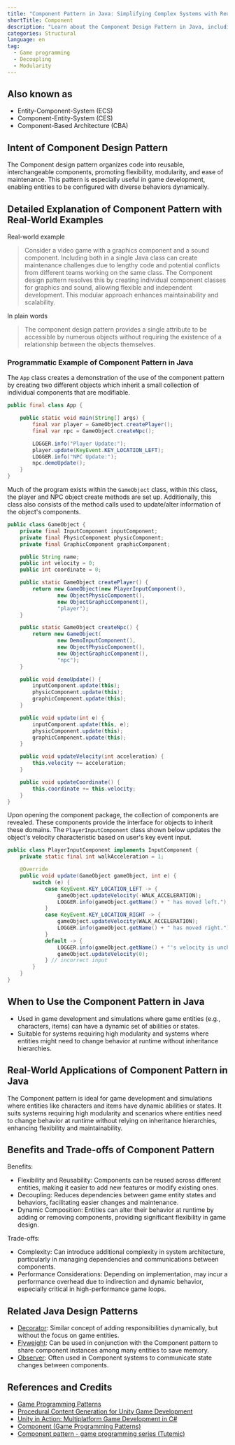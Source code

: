 ```yaml
---
title: "Component Pattern in Java: Simplifying Complex Systems with Reusable Components"
shortTitle: Component
description: "Learn about the Component Design Pattern in Java, including ECS architecture, modularity, and decoupling. Explore examples, class diagrams, and real-world applications in game development for flexible and maintainable code."
categories: Structural
language: en
tag:
  - Game programming
  - Decoupling
  - Modularity
---
```


## Also known as

* Entity-Component-System (ECS)
* Component-Entity-System (CES)
* Component-Based Architecture (CBA)

## Intent of Component Design Pattern

The Component design pattern organizes code into reusable, interchangeable components, promoting flexibility, modularity, and ease of maintenance. This pattern is especially useful in game development, enabling entities to be configured with diverse behaviors dynamically.

## Detailed Explanation of Component Pattern with Real-World Examples

Real-world example

> Consider a video game with a graphics component and a sound component. Including both in a single Java class can create maintenance challenges due to lengthy code and potential conflicts from different teams working on the same class. The Component design pattern resolves this by creating individual component classes for graphics and sound, allowing flexible and independent development. This modular approach enhances maintainability and scalability.

In plain words

> The component design pattern provides a single attribute to be accessible by numerous objects without requiring the existence of a relationship between the objects themselves.

### Programmatic Example of Component Pattern in Java

The `App` class creates a demonstration of the use of the component pattern by creating two different objects which inherit a small collection of individual components that are modifiable.

```java
public final class App {

    public static void main(String[] args) {
        final var player = GameObject.createPlayer();
        final var npc = GameObject.createNpc();

        LOGGER.info("Player Update:");
        player.update(KeyEvent.KEY_LOCATION_LEFT);
        LOGGER.info("NPC Update:");
        npc.demoUpdate();
    }
}
```

Much of the program exists within the `GameObject` class, within this class, the player and NPC object create methods are set up. Additionally, this class also consists of the method calls used to update/alter information of the object's components.

```java
public class GameObject {
    private final InputComponent inputComponent;
    private final PhysicComponent physicComponent;
    private final GraphicComponent graphicComponent;

    public String name;
    public int velocity = 0;
    public int coordinate = 0;

    public static GameObject createPlayer() {
        return new GameObject(new PlayerInputComponent(),
                new ObjectPhysicComponent(),
                new ObjectGraphicComponent(),
                "player");
    }

    public static GameObject createNpc() {
        return new GameObject(
                new DemoInputComponent(),
                new ObjectPhysicComponent(),
                new ObjectGraphicComponent(),
                "npc");
    }

    public void demoUpdate() {
        inputComponent.update(this);
        physicComponent.update(this);
        graphicComponent.update(this);
    }

    public void update(int e) {
        inputComponent.update(this, e);
        physicComponent.update(this);
        graphicComponent.update(this);
    }

    public void updateVelocity(int acceleration) {
        this.velocity += acceleration;
    }

    public void updateCoordinate() {
        this.coordinate += this.velocity;
    }
}
```

Upon opening the component package, the collection of components are revealed. These components provide the interface for objects to inherit these domains. The `PlayerInputComponent` class shown below updates the object's velocity characteristic based on user's key event input.

```java
public class PlayerInputComponent implements InputComponent {
    private static final int walkAcceleration = 1;

    @Override
    public void update(GameObject gameObject, int e) {
        switch (e) {
            case KeyEvent.KEY_LOCATION_LEFT -> {
                gameObject.updateVelocity(-WALK_ACCELERATION);
                LOGGER.info(gameObject.getName() + " has moved left.");
            }
            case KeyEvent.KEY_LOCATION_RIGHT -> {
                gameObject.updateVelocity(WALK_ACCELERATION);
                LOGGER.info(gameObject.getName() + " has moved right.");
            }
            default -> {
                LOGGER.info(gameObject.getName() + "'s velocity is unchanged due to the invalid input");
                gameObject.updateVelocity(0);
            } // incorrect input
        }
    }
}
```

## When to Use the Component Pattern in Java

* Used in game development and simulations where game entities (e.g., characters, items) can have a dynamic set of abilities or states.
* Suitable for systems requiring high modularity and systems where entities might need to change behavior at runtime without inheritance hierarchies.

## Real-World Applications of Component Pattern in Java

The Component pattern is ideal for game development and simulations where entities like characters and items have dynamic abilities or states. It suits systems requiring high modularity and scenarios where entities need to change behavior at runtime without relying on inheritance hierarchies, enhancing flexibility and maintainability.

## Benefits and Trade-offs of Component Pattern

Benefits:

* Flexibility and Reusability: Components can be reused across different entities, making it easier to add new features or modify existing ones.
* Decoupling: Reduces dependencies between game entity states and behaviors, facilitating easier changes and maintenance.
* Dynamic Composition: Entities can alter their behavior at runtime by adding or removing components, providing significant flexibility in game design.

Trade-offs:

* Complexity: Can introduce additional complexity in system architecture, particularly in managing dependencies and communications between components.
* Performance Considerations: Depending on implementation, may incur a performance overhead due to indirection and dynamic behavior, especially critical in high-performance game loops.

## Related Java Design Patterns

* [Decorator](https://java-design-patterns.com/patterns/decorator/): Similar concept of adding responsibilities dynamically, but without the focus on game entities.
* [Flyweight](https://java-design-patterns.com/patterns/flyweight/): Can be used in conjunction with the Component pattern to share component instances among many entities to save memory.
* [Observer](https://java-design-patterns.com/patterns/observer/): Often used in Component systems to communicate state changes between components.

## References and Credits

* [Game Programming Patterns](https://amzn.to/4cDRWhV)
* [Procedural Content Generation for Unity Game Development](https://amzn.to/3vBKCTp)
* [Unity in Action: Multiplatform Game Development in C#](https://amzn.to/3THO6vw)
* [Component (Game Programming Patterns)](https://gameprogrammingpatterns.com/component.html)
* [Component pattern - game programming series (Tutemic)](https://www.youtube.com/watch?v=n92GBp2WMkg&ab_channel=Tutemic)
